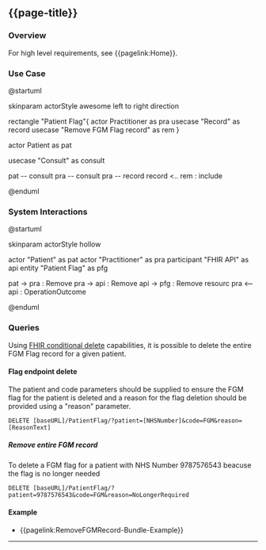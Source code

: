 ## {{page-title}}
### Overview

For high level requirements, see {{pagelink:Home}}.
 

### Use Case

<plantuml>
@startuml

skinparam actorStyle awesome
left to right direction

rectangle "Patient Flag"{
actor Practitioner as pra
usecase "Record" as record
usecase "Remove FGM Flag record" as rem
}


actor Patient as pat

usecase "Consult" as consult

pat -- consult
pra -- consult
pra -- record
record <.. rem : include

@enduml
</plantuml>

### System Interactions

<plantuml>
@startuml

skinparam actorStyle hollow

actor        "Patient"          as pat
actor        "Practitioner"     as pra
participant  "FHIR API"         as api
entity       "Patient Flag"     as pfg

  pat ->  pra : Remove
  pra ->  api : Remove
  api ->  pfg : Remove resourc
  pra <-- api : OperationOutcome

@enduml
</plantuml>

### Queries

Using [FHIR conditional delete](http://hl7.org/fhir/r4/http.html#3.1.0.7.1) capabilities, it is possible to delete the entire FGM Flag record for a given patient.

#### Flag endpoint delete

The patient and code parameters should be supplied to ensure the FGM flag for the patient is deleted and a reason for the flag deletion should be provided using a "reason" parameter.
```
DELETE [baseURL]/PatientFlag/?patient=[NHSNumber]&code=FGM&reason=[ReasonText]
```

##### Remove entire FGM record

To delete a FGM flag for a patient with NHS Number 9787576543 beacuse the flag is no longer needed
```
DELETE [baseURL]/PatientFlag/?patient=9787576543&code=FGM&reason=NoLongerRequired
```

#### Example

* {{pagelink:RemoveFGMRecord-Bundle-Example}}

---
